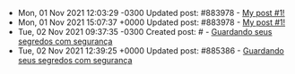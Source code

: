 * Mon, 01 Nov 2021 12:03:29 -0300 Updated post: #883978 - [My post #1!](https://dev.to/guionardo/my-post-1-d5c)
* Mon, 01 Nov 2021 15:07:37 +0000 Updated post: #883978 - [My post #1!](https://dev.to/guionardo/my-post-1-d5c)
* Tue, 02 Nov 2021 09:37:35 -0300 Created post: # - [Guardando seus segredos com segurança](https://dev.to/guionardo/guardando-seus-segredos-com-seguranca)
* Tue, 02 Nov 2021 12:39:25 +0000 Updated post: #885386 - [Guardando seus segredos com segurança](https://dev.to/guionardo/guardando-seus-segredos-com-seguranca-1hdp)
